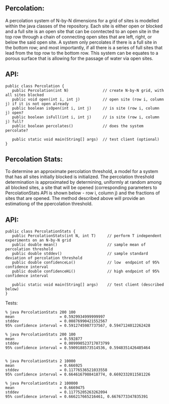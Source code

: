 ## Percolation:

A percolation system of N-by-N dimensions for a grid of sites is modelled within the java classes of the repository. Each site is either open or blocked and a full site is an open site that can be conntected to an open site in the top row through a chain of connecting open sites that are left, right, or below the said open site. A system only percolates if there is a full site in the bottom row; and most importantly, if all there is a series of full sites that lead from the top row to the bottom row. This system can be equates to a porous surface that is allowing for the passage of water via open sites.

## API:
```
public class Percolation {
   public Percolation(int N)               // create N-by-N grid, with all sites blocked
   public void open(int i, int j)          // open site (row i, column j) if it is not open already
   public boolean isOpen(int i, int j)     // is site (row i, column j) open?
   public boolean isFull(int i, int j)     // is site (row i, column j) full?
   public boolean percolates()             // does the system percolate?

   public static void main(String[] args)  // test client (optional)
}
```



## Percolation Stats:

To determine an approximate percolation threshold, a model for a system that has all sites initially blocked is initialized. The percolation threshold determination is approximated by determining, uniformly at random among all blocked sites, a site that will be opened (corresponding parameters to PercolationStats API is shown below - row i, column j) and the fractions of sites that are opened. The method described above will provide an estimationg of the ppercolation threshold. 

## API:
```
public class PercolationStats {
   public PercolationStats(int N, int T)     // perform T independent experiments on an N-by-N grid
   public double mean()                      // sample mean of percolation threshold
   public double stddev()                    // sample standard deviation of percolation threshold
   public double confidenceLo()              // low  endpoint of 95% confidence interval
   public double confidenceHi()              // high endpoint of 95% confidence interval

   public static void main(String[] args)    // test client (described below)
}
```

Tests: 
```
% java PercolationStats 200 100
mean                    = 0.5929934999999997
stddev                  = 0.00876990421552567
95% confidence interval = 0.5912745987737567, 0.5947124012262428

% java PercolationStats 200 100
mean                    = 0.592877
stddev                  = 0.009990523717073799
95% confidence interval = 0.5909188573514536, 0.5948351426485464


% java PercolationStats 2 10000
mean                    = 0.666925
stddev                  = 0.11776536521033558
95% confidence interval = 0.6646167988418774, 0.6692332011581226

% java PercolationStats 2 100000
mean                    = 0.6669475
stddev                  = 0.11775205263262094
95% confidence interval = 0.666217665216461, 0.6676773347835391

